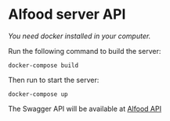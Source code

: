 # Alfood server API

*You need docker installed in your computer.*

Run the following command to build the server:

    docker-compose build

Then run to start the server:

    docker-compose up

The Swagger API will be available at [Alfood API](http://localhost:8000)

